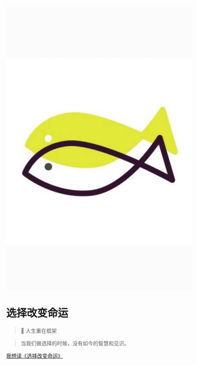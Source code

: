 <!-- _coverpage.md -->
![](photo-with-title.jpg)
# 选择改变命运

> 💪 人生重在框架

> 当我们做选择的时候，没有如今的智慧和见识。

[我想读《选择改变命运》](/README.md)
